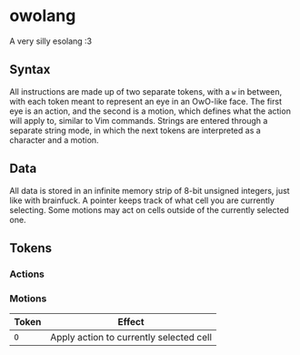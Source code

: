# owolang
A very silly esolang :3

## Syntax
All instructions are made up of two separate tokens, with a `w` in between, with each token meant to represent an eye in an OwO-like face. The first eye is an action, and the second is a motion, which defines what the action will apply to, similar to Vim commands. Strings are entered through a separate string mode, in which the next tokens are interpreted as a character and a motion.

## Data
All data is stored in an infinite memory strip of 8-bit unsigned integers, just like with brainfuck. A pointer keeps track of what cell you are currently selecting. Some motions may act on cells outside of the currently selected one.

## Tokens
### Actions

### Motions
| Token | Effect                                  |
|-------|-----------------------------------------|
| `O`   | Apply action to currently selected cell |